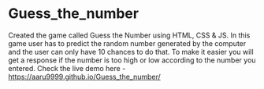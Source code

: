 # Guess_the_number
Created the game called Guess the Number using HTML, CSS & JS. In this game user has to predict the random number generated by the computer and the user can only have 10 chances to do that. To make it easier you will get a response if the number is too high or low according to the number you entered.
Check the live demo here - https://aaru9999.github.io/Guess_the_number/
